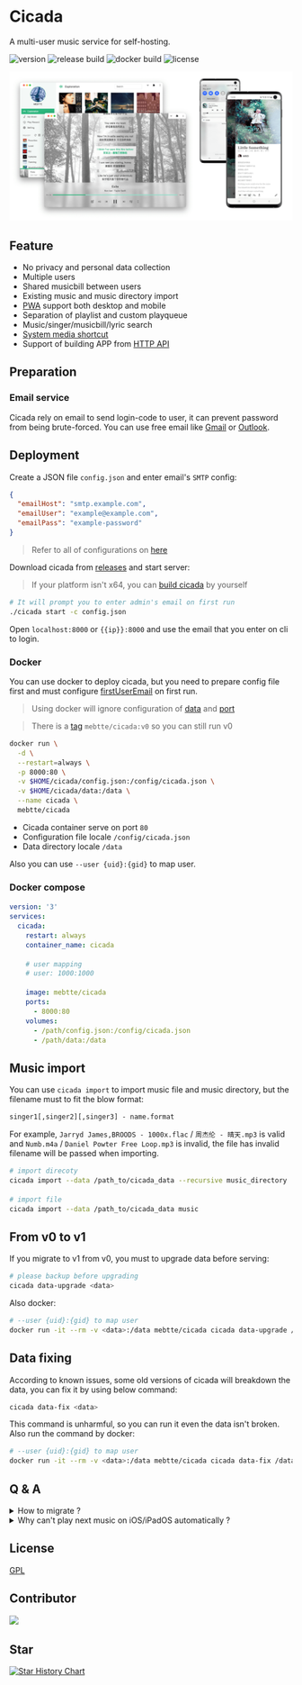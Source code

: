 # Cicada

A multi-user music service for self-hosting.

![version](https://img.shields.io/github/v/release/mebtte/cicada?style=for-the-badge)
![release build](https://img.shields.io/github/actions/workflow/status/mebtte/cicada/build_and_release.yaml?label=release%20build&style=for-the-badge)
![docker build](https://img.shields.io/github/actions/workflow/status/mebtte/cicada/docker_build_and_push.yaml?label=docker%20build&style=for-the-badge)
![license](https://img.shields.io/github/license/mebtte/cicada?style=for-the-badge)

![](./docs/screenshot.png)

## Feature

- No privacy and personal data collection
- Multiple users
- Shared musicbill between users
- Existing music and music directory import
- [PWA](https://developer.mozilla.org/docs/Web/Progressive_web_apps) support both desktop and mobile
- Separation of playlist and custom playqueue
- Music/singer/musicbill/lyric search
- [System media shortcut](https://developer.mozilla.org/docs/Web/API/MediaSession)
- Support of building APP from [HTTP API](./apps/pwa/src/server)

## Preparation

### Email service

Cicada rely on email to send login-code to user, it can prevent password from being brute-forced. You can use free email like [Gmail](https://mail.google.com) or [Outlook](https://outlook.live.com).

## Deployment

Create a JSON file `config.json` and enter email's `SMTP` config:

```json
{
  "emailHost": "smtp.example.com",
  "emailUser": "example@example.com",
  "emailPass": "example-password"
}
```

> Refer to all of configurations on [here](./docs/config/index.md)

Download cicada from [releases](https://github.com/mebtte/cicada/releases) and start server:

> If your platform isn't x64, you can [build cicada](./docs/build/index.md) by yourself

```sh
# It will prompt you to enter admin's email on first run
./cicada start -c config.json
```

Open `localhost:8000` or `{{ip}}:8000` and use the email that you enter on cli to login.

### Docker

You can use docker to deploy cicada, but you need to prepare config file first and must configure [firstUserEmail](./docs/config/index.md#firstUserEmail) on first run.

> Using docker will ignore configuration of [data](./docs/config/index.md#data) and [port](./docs/config/index.md#port)

> There is a [tag](https://hub.docker.com/r/mebtte/cicada/tags) `mebtte/cicada:v0` so you can still run v0

```sh
docker run \
  -d \
  --restart=always \
  -p 8000:80 \
  -v $HOME/cicada/config.json:/config/cicada.json \
  -v $HOME/cicada/data:/data \
  --name cicada \
  mebtte/cicada
```

- Cicada container serve on port `80`
- Configuration file locale `/config/cicada.json`
- Data directory locale `/data`

Also you can use `--user {uid}:{gid}` to map user.

### Docker compose

```yml
version: '3'
services:
  cicada:
    restart: always
    container_name: cicada

    # user mapping
    # user: 1000:1000

    image: mebtte/cicada
    ports:
      - 8000:80
    volumes:
      - /path/config.json:/config/cicada.json
      - /path/data:/data
```

## Music import

You can use `cicada import` to import music file and music directory, but the filename must to fit the blow format:

```txt
singer1[,singer2][,singer3] - name.format
```

For example, `Jarryd James,BROODS - 1000x.flac` / `周杰伦 - 晴天.mp3` is valid and `Numb.m4a` / `Daniel Powter Free Loop.mp3` is invalid, the file has invalid filename will be passed when importing.

```sh
# import direcoty
cicada import --data /path_to/cicada_data --recursive music_directory

# import file
cicada import --data /path_to/cicada_data music
```

## From v0 to v1

If you migrate to v1 from v0, you must to upgrade data before serving:

```sh
# please backup before upgrading
cicada data-upgrade <data>
```

Also docker:

```sh
# --user {uid}:{gid} to map user
docker run -it --rm -v <data>:/data mebtte/cicada cicada data-upgrade /data
```

## Data fixing

According to known issues, some old versions of cicada will breakdown the data, you can fix it by using below command:

```sh
cicada data-fix <data>
```

This command is unharmful, so you can run it even the data isn't broken. Also run the command by docker:

```sh
# --user {uid}:{gid} to map user
docker run -it --rm -v <data>:/data mebtte/cicada cicada data-fix /data
```

## Q & A

<details>
  <summary>How to migrate ?</summary>

All of data is under `{{data}}` directory, copy or move it to new device.

</details>

<details>
  <summary>Why can't play next music on iOS/iPadOS automatically ?</summary>

Because safari unsupport PWA on iOS/iPadOS, there is a plan to develop a App but it is uncertain.

</details>

## License

[GPL](./license)

## Contributor

<a href="https://github.com/mebtte/cicada/graphs/contributors">
  <img src="https://contrib.rocks/image?repo=mebtte/cicada" />
</a>

## Star

[![Star History Chart](https://api.star-history.com/svg?repos=mebtte/cicada&type=Timeline)](https://star-history.com/#mebtte/cicada&Timeline)

